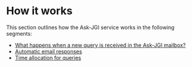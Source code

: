 # How it works

This section outlines how the Ask-JGI service works in the following segments:
- [What happens when a new query is received in the Ask-JGI mailbox?](query)
- [Automatic email responses](auto-replies)
- [Time allocation for queries](time-allocation)









